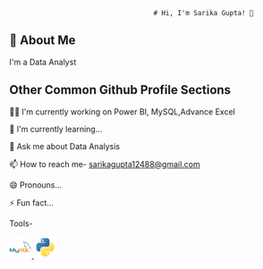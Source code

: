 

                                        # Hi, I'm Sarika Gupta! 👋





## 🚀 About Me
I'm a Data Analyst





## Other Common Github Profile Sections
👩‍💻 I'm currently working on Power BI, MySQL,Advance Excel

🧠 I'm currently learning...

💬 Ask me about Data Analysis

📫 How to reach me- sarikagupta12488@gmail.com

😄 Pronouns...

⚡️ Fun fact...

Tools-

<p align="left"> <a href="https://www.mysql.com/" target="_blank" rel="noreferrer"> <img src="https://raw.githubusercontent.com/devicons/devicon/master/icons/mysql/mysql-original-wordmark.svg" alt="mysql" width="40" height="40"/> </a> <a href="https://www.python.org" target="_blank" rel="noreferrer"> <img src="https://raw.githubusercontent.com/devicons/devicon/master/icons/python/python-original.svg" alt="python" width="40" height="40"/> </a> </p>
